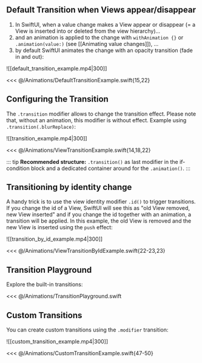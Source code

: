 ## Default Transition when Views appear/disappear

1) In SwiftUI, when a value change makes a View appear or disappear (= a View is inserted into or deleted from the view hierarchy)...
2) and an animation is applied to the change with `withAnimation {}` or `.animation(value:)` (see [[Animating value changes]]), ...
3) by default SwiftUI animates the change with an opacity transition (fade in and out):

![[default_transition_example.mp4|300]]

<<< @/Animations/DefaultTransitionExample.swift{15,22}

## Configuring the Transition

The `.transition` modifier allows to change the transition effect. Please note that, without an animation, this modifier is without effect. Example using `.transition(.blurReplace)`:

![[transition_example.mp4|300]]

<<< @/Animations/ViewTransitionExample.swift{14,18,22}

::: tip
**Recommended structure:** `.transition()` as last modifier in the if-condition block and a dedicated container around for the `.animation()`.
:::

## Transitioning by identity change

A handy trick is to use the view identity modifier `.id()` to trigger transitions. If you change the id of a View, SwiftUI will see this as "old View removed, new View inserted" and if you change the id together with an animation, a transition will be applied. In this example, the old View is removed and the new View is inserted using the `push` effect:

![[transition_by_id_example.mp4|300]]

<<< @/Animations/ViewTransitionByIdExample.swift{22-23,23}


## Transition Playground

Explore the built-in transitions:

<<< @/Animations/TransitionPlayground.swift

## Custom Transitions

You can create custom transitions using the `.modifier` transition:

![[custom_transition_example.mp4|300]]

<<< @/Animations/CustomTransitionExample.swift{47-50}
